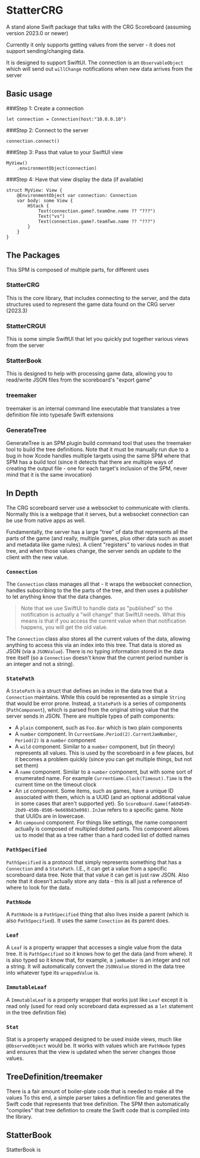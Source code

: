 # StatterCRG

A stand alone Swift package that talks with the
CRG Scoreboard (assuming version 2023.0 or newer)

Currently it only supports getting values from
the server - it does not support sending/changing
data.

It is designed to support SwiftUI.  The connection
is an ``ObservableObject`` which will send out
`willChange` notifications when new data arrives
from the server

## Basic usage

###Step 1:
Create a connection

```
let connection = Connection(host:"10.0.0.10")
```

###Step 2:
Connect to the server
```
connection.connect()
```

###Step 3:
Pass that value to your SwiftUI view

```
MyView()
    .environmentObject(connection)
```

###Step 4:
Have that view display the data (if available)

```
struct MyView: View {
    @EnvironmentObject var connection: Connection
    var body: some View {
        HStack {
            Text(connection.game?.teamOne.name ?? "???")
            Text("vs")
            Text(connection.game?.teamTwo.name ?? "???")
        }
    }
}
```



## The Packages

This SPM is composed of multiple parts, for different
uses

### StatterCRG
This is the core library, that includes connecting
to the server, and the data structures used to represent
the game data found on the CRG server (2023.3)

### StatterCRGUI
This is some simple SwiftUI that let you quickly put
together various views from the server

### StatterBook
This is designed to help with processing game data, allowing
you to read/write JSON files from the scoreboard's "export game"

### treemaker
treemaker is an internal command line executable that translates a
tree definition file into typesafe Swift extensions

### GenerateTree
GenerateTree is an SPM plugin build command tool that uses
the treemaker tool to build the tree definitions.  Note that it
must be manually run due to a bug in how Xcode handles multiple
targets using the same SPM where that SPM has a build tool (since
it detects that there are multiple ways of creating the output
file - one for each target's inclusion of the SPM, never mind that
it is the same invocation)

## In Depth
The CRG scoreboard server use a websocket to communicate
with clients.  Normally this is a webpage that it
serves, but a websocket connection can be use from
native apps as well.

Fundamentally, the server has a large "tree" of data
that represents all the parts of the game (and really,
multiple games, plus other data such as asset and
metadata like game rules).  A client "registers" to
various nodes in that tree, and when those values change,
the server sends an update to the client with the
new value.

### `Connection`
The ``Connection`` class manages all that - it wraps
the websocket connection, handles subscribing to the
the parts of the tree, and then uses a publisher to
let anything know that the data changes.

> Note that we use SwiftUI to handle data as "published"
> so the notification is actually a "will change" that
> SwiftUI needs.  What this means is that if you access
> the current value when that notification happens,
> you will get the old value.

The ``Connection`` class also stores all the current
values of the data, allowing anything to access this
via an index into this tree.  That data is stored as
JSON (via a ``JSONValue``).  There is no typing information
stored in the data tree itself (so a ``Connection`` doesn't
know that the current period number is an integer and not
a string).


### `StatePath`
A `StatePath` is a struct that defines an index in
the data tree that a ``Connection`` maintains.  While
this could be represented as a simple `String` that
would be error prone.  Instead, a `StatePath` is
a series of components (`PathComponent`), which
is parsed from the original string value that the
server sends in JSON.  There are multiple types
of path components:
- A `plain` component, such as `Foo.Bar` which is two plain components
- A `number` component.  In `CurrentGame.Period(2).CurrentJamNumber`, `Period(2)` is a `number` component
- A `wild` component.  Similar to a `number` component, but (in theory) represents all values.  This is used by the scoreboard in a few places, but it becomes a problem quickly (since you can get multiple things, but not set them)
- A `name` component.  Similar to a `number` component, but with some sort of enumerated name.  For example `CurrentGame.Clock(Timeout).Time` is the current time on the timeout clock
- An `id` component.  Some items, such as games, have a unique ID associated with them, which is a UUID (and an optional additional value in some cases that aren't supported yet).  So `ScoreBoard.Game(fa604549-2bd9-450b-8506-9e669b83e098).InJam` refers to a specific game.  Note that UUIDs are in lowercase.
- An `compound` component.  For things like settings, the name component actually is composed of multipled dotted parts.  This component allows us to model that as a tree rather than a hard coded list of dotted names

### `PathSpecified`
`PathSpecified` is a protocol that simply represents
something that has a ``Connection`` and a ``StatePath``.
I.E., it can get a value from a specific scoreboard
data tree.  Note that that value it can get is
just raw JSON.  Also note that it doesn't actually store
any data - this is all just a reference of where to
look for the data.

### `PathNode`
A `PathNode` is a `PathSpecified` thing that also lives
inside a parent (which is also `PathSpecified`).  It
uses the same ``Conection`` as its parent does.

### `Leaf`
A `Leaf` is a property wrapper that accesses a single value
from the data tree.  It is `PathSpecified` so it knows
how to get the data (and from where).  It is also typed
so it know that, for example, a `jamNumber` is an integer
and not a string.  It will automatically convert the
`JSONValue` stored in the data tree into whatever type
its `wrappedValue` is.

### `ImmutableLeaf`
A `ImmutableLeaf` is a property wrapper that works just like
`Leaf` except it is read only (used for read only scoreboard
data expressed as a `let` statement in the tree definition file)

### `Stat`
Stat is a property wrapped designed to be used inside views, much
like `@ObservedObject` would be.  It works with values which are
`PathNode` types and ensures that the view is updated when the
server changes those values.

## TreeDefinition/treemaker
There is a fair amount of boiler-plate code that is
needed to make all the values  To this end, a simple
parser takes a definition file and generates the
Swift code that represents that tree definition.  The SPM
then automatically "compiles" that tree defintion
to create the Swift code that is compiled into the
library.


## StatterBook
StatterBook is 
